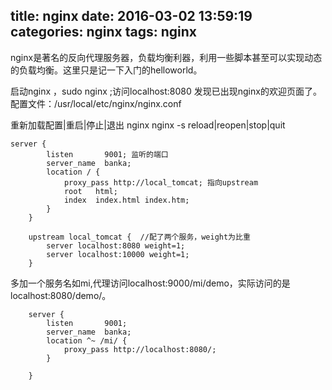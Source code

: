 title: nginx
date: 2016-03-02 13:59:19
categories: nginx
tags: nginx
---
nginx是著名的反向代理服务器，负载均衡利器，利用一些脚本甚至可以实现动态的负载均衡。这里只是记一下入门的helloworld。  

启动nginx ，sudo nginx ;访问localhost:8080 发现已出现nginx的欢迎页面了。
配置文件：/usr/local/etc/nginx/nginx.conf  
<!--more-->
重新加载配置|重启|停止|退出 nginx 
nginx -s reload|reopen|stop|quit
```
server {
        listen       9001; 监听的端口
        server_name  banka;
        location / {
        	proxy_pass http://local_tomcat; 指向upstream
            root   html;
            index  index.html index.htm;
        }
    }

    upstream local_tomcat {  //配了两个服务，weight为比重
	    server localhost:8080 weight=1;  
	    server localhost:10000 weight=1;  
	} 
```
多加一个服务名如mi,代理访问localhost:9000/mi/demo，实际访问的是localhost:8080/demo/。

```
    server {
        listen       9001;
        server_name  banka;
        location ^~ /mi/ {
        	proxy_pass http://localhost:8080/;
        }

    }
```